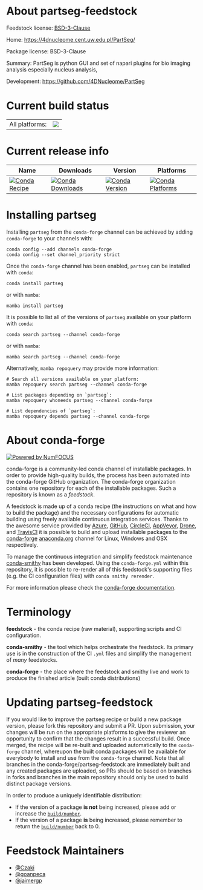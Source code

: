 About partseg-feedstock
=======================

Feedstock license: [BSD-3-Clause](https://github.com/conda-forge/partseg-feedstock/blob/main/LICENSE.txt)

Home: https://4dnucleome.cent.uw.edu.pl/PartSeg/

Package license: BSD-3-Clause

Summary: PartSeg is python GUI and set of napari plugins for bio imaging analysis especially nucleus analysis,

Development: https://github.com/4DNucleome/PartSeg

Current build status
====================


<table><tr><td>All platforms:</td>
    <td>
      <a href="https://dev.azure.com/conda-forge/feedstock-builds/_build/latest?definitionId=15837&branchName=main">
        <img src="https://dev.azure.com/conda-forge/feedstock-builds/_apis/build/status/partseg-feedstock?branchName=main">
      </a>
    </td>
  </tr>
</table>

Current release info
====================

| Name | Downloads | Version | Platforms |
| --- | --- | --- | --- |
| [![Conda Recipe](https://img.shields.io/badge/recipe-partseg-green.svg)](https://anaconda.org/conda-forge/partseg) | [![Conda Downloads](https://img.shields.io/conda/dn/conda-forge/partseg.svg)](https://anaconda.org/conda-forge/partseg) | [![Conda Version](https://img.shields.io/conda/vn/conda-forge/partseg.svg)](https://anaconda.org/conda-forge/partseg) | [![Conda Platforms](https://img.shields.io/conda/pn/conda-forge/partseg.svg)](https://anaconda.org/conda-forge/partseg) |

Installing partseg
==================

Installing `partseg` from the `conda-forge` channel can be achieved by adding `conda-forge` to your channels with:

```
conda config --add channels conda-forge
conda config --set channel_priority strict
```

Once the `conda-forge` channel has been enabled, `partseg` can be installed with `conda`:

```
conda install partseg
```

or with `mamba`:

```
mamba install partseg
```

It is possible to list all of the versions of `partseg` available on your platform with `conda`:

```
conda search partseg --channel conda-forge
```

or with `mamba`:

```
mamba search partseg --channel conda-forge
```

Alternatively, `mamba repoquery` may provide more information:

```
# Search all versions available on your platform:
mamba repoquery search partseg --channel conda-forge

# List packages depending on `partseg`:
mamba repoquery whoneeds partseg --channel conda-forge

# List dependencies of `partseg`:
mamba repoquery depends partseg --channel conda-forge
```


About conda-forge
=================

[![Powered by
NumFOCUS](https://img.shields.io/badge/powered%20by-NumFOCUS-orange.svg?style=flat&colorA=E1523D&colorB=007D8A)](https://numfocus.org)

conda-forge is a community-led conda channel of installable packages.
In order to provide high-quality builds, the process has been automated into the
conda-forge GitHub organization. The conda-forge organization contains one repository
for each of the installable packages. Such a repository is known as a *feedstock*.

A feedstock is made up of a conda recipe (the instructions on what and how to build
the package) and the necessary configurations for automatic building using freely
available continuous integration services. Thanks to the awesome service provided by
[Azure](https://azure.microsoft.com/en-us/services/devops/), [GitHub](https://github.com/),
[CircleCI](https://circleci.com/), [AppVeyor](https://www.appveyor.com/),
[Drone](https://cloud.drone.io/welcome), and [TravisCI](https://travis-ci.com/)
it is possible to build and upload installable packages to the
[conda-forge](https://anaconda.org/conda-forge) [anaconda.org](https://anaconda.org/)
channel for Linux, Windows and OSX respectively.

To manage the continuous integration and simplify feedstock maintenance
[conda-smithy](https://github.com/conda-forge/conda-smithy) has been developed.
Using the ``conda-forge.yml`` within this repository, it is possible to re-render all of
this feedstock's supporting files (e.g. the CI configuration files) with ``conda smithy rerender``.

For more information please check the [conda-forge documentation](https://conda-forge.org/docs/).

Terminology
===========

**feedstock** - the conda recipe (raw material), supporting scripts and CI configuration.

**conda-smithy** - the tool which helps orchestrate the feedstock.
                   Its primary use is in the construction of the CI ``.yml`` files
                   and simplify the management of *many* feedstocks.

**conda-forge** - the place where the feedstock and smithy live and work to
                  produce the finished article (built conda distributions)


Updating partseg-feedstock
==========================

If you would like to improve the partseg recipe or build a new
package version, please fork this repository and submit a PR. Upon submission,
your changes will be run on the appropriate platforms to give the reviewer an
opportunity to confirm that the changes result in a successful build. Once
merged, the recipe will be re-built and uploaded automatically to the
`conda-forge` channel, whereupon the built conda packages will be available for
everybody to install and use from the `conda-forge` channel.
Note that all branches in the conda-forge/partseg-feedstock are
immediately built and any created packages are uploaded, so PRs should be based
on branches in forks and branches in the main repository should only be used to
build distinct package versions.

In order to produce a uniquely identifiable distribution:
 * If the version of a package **is not** being increased, please add or increase
   the [``build/number``](https://docs.conda.io/projects/conda-build/en/latest/resources/define-metadata.html#build-number-and-string).
 * If the version of a package **is** being increased, please remember to return
   the [``build/number``](https://docs.conda.io/projects/conda-build/en/latest/resources/define-metadata.html#build-number-and-string)
   back to 0.

Feedstock Maintainers
=====================

* [@Czaki](https://github.com/Czaki/)
* [@goanpeca](https://github.com/goanpeca/)
* [@jaimergp](https://github.com/jaimergp/)


<!-- dummy commit to enable rerendering -->

